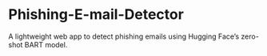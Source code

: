 # Phishing-E-mail-Detector
A lightweight web app to detect phishing emails using Hugging Face’s zero-shot BART model.
